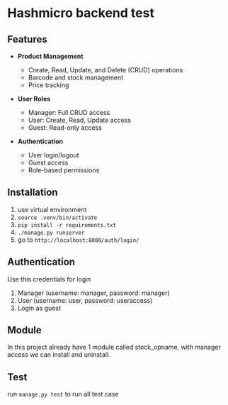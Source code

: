 # Hashmicro backend test

## Features

- **Product Management**
  - Create, Read, Update, and Delete (CRUD) operations
  - Barcode and stock management
  - Price tracking

- **User Roles**
  - Manager: Full CRUD access
  - User: Create, Read, Update access
  - Guest: Read-only access

- **Authentication**
  - User login/logout
  - Guest access
  - Role-based permissions

## Installation

1. use virtual environment
2. ``source .venv/bin/activate``
3. ``pip install -r requirements.txt``
4. ``./manage.py runserver``
5. go to ```http://localhost:8000/auth/login/```

## Authentication
Use this credentials for login

1. Manager (username: manager, password: manager)
2. User (username: user, password: useraccess)
3. Login as guest

## Module
In this project already have 1 module called stock_opname, with manager access we can install and uninstall.

## Test
run
``manage.py test`` to run all test case